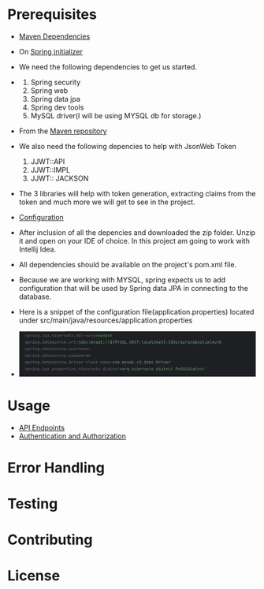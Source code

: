 # Prerequisites
- [Maven Dependencies](#installation)
- On [Spring initializer](https://start.spring.io/)
- We need the following dependencies to get us started.
- 1. Spring security
  2. Spring web
  3. Spring data jpa
  4. Spring dev tools
  5. MySQL driver(I will be using MYSQL db for storage.)
- From the [Maven repository](https://mvnrepository.com/)
- We also need the following depencies to help with JsonWeb Token
  1. JJWT::API
  2. JJWT::IMPL
  3. JJWT:: JACKSON
- The 3 libraries will help with token generation, extracting claims from the token and much more we will get to see in the project.
  
- [Configuration](#configuration)
- After inclusion of all the depencies and downloaded the zip folder. Unzip it and open on your IDE of choice. In this project am going to work with Intellij Idea.
- All dependencies should be available on the project's pom.xml file.
- Because we are working with MYSQL, spring expects us to add configuration that will be used by Spring data JPA in connecting to the database.
- Here is a snippet of the configuration file(application.properties) located under src/main/java/resources/application.properties
- ![Spring Boot Logo](https://github.com/SammyOcharo/java-spring-jwt-auth/blob/main/src/main/java/com/samdev/jwt_auth/images/application_properties.png)
# Usage
- [API Endpoints](#api-endpoints)
- [Authentication and Authorization](#authentication-and-authorization)
# Error Handling
# Testing
# Contributing
# License
